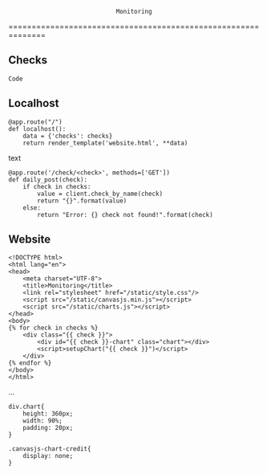                                   Monitoring
==============================================================

Checks
-----

```
Code
```










Localhost
---
```
@app.route("/")
def localhost():
    data = {'checks': checks}
    return render_template('website.html', **data)
```
text
```
@app.route('/check/<check>', methods=['GET'])
def daily_post(check):
    if check in checks:
        value = client.check_by_name(check)
        return "{}".format(value)
    else:
        return "Error: {} check not found!".format(check)
```

Website
---
```
<!DOCTYPE html>
<html lang="en">
<head>
    <meta charset="UTF-8">
    <title>Monitoring</title>
    <link rel="stylesheet" href="/static/style.css"/>
    <script src="/static/canvasjs.min.js"></script>
    <script src="/static/charts.js"></script>
</head>
<body>
{% for check in checks %}
    <div class="{{ check }}">
        <div id="{{ check }}-chart" class="chart"></div>
        <script>setupChart("{{ check }}")</script>
    </div>
{% endfor %}
</body>
</html>
```
...
```
div.chart{
    height: 360px;
    width: 90%;
    padding: 20px;
}

.canvasjs-chart-credit{
    display: none;
}
```